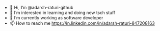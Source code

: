 - 👋 Hi, I’m @adarsh-raturi-github
- 👀 I’m interested in learning and doing new tsch stuff
- 🌱 I’m currently working as software developer
- 📫 How to reach me https://in.linkedin.com/in/adarsh-raturi-847208163

<!---
adarsh-raturi-github/adarsh-raturi-github is a ✨ special ✨ repository because its `README.md` (this file) appears on your GitHub profile.
You can click the Preview link to take a look at your changes.
--->

